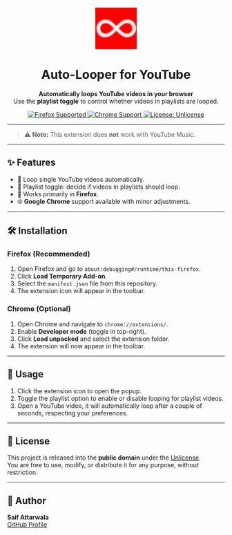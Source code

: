 <p align="center">
  <img src="icon48.png" alt="Auto-Looper Logo" width="96" height="96">
</p>

<h1 align="center">Auto-Looper for YouTube</h1>

<p align="center">
  <b>Automatically loops YouTube videos in your browser</b><br>
  Use the <b>playlist toggle</b> to control whether videos in playlists are looped.
</p>

<p align="center">
  <a href="https://www.mozilla.org/en-US/firefox/new/">
    <img src="https://img.shields.io/badge/Firefox-Supported-orange?logo=firefox-browser" alt="Firefox Supported">
  </a>
  <a href="https://www.google.com/chrome/">
    <img src="https://img.shields.io/badge/Chrome-Partial Support-blue?logo=google-chrome" alt="Chrome Support">
  </a>
  <a href="LICENSE">
    <img src="https://img.shields.io/badge/License-Unlicense-green" alt="License: Unlicense">
  </a>
</p>

---

> ⚠️ **Note:** This extension does **not** work with YouTube Music.

---

## ✨ Features
- 🔁 Loop single YouTube videos automatically.  
- 🎵 Playlist toggle: decide if videos in playlists should loop.  
- 🦊 Works primarily in **Firefox**.  
- 🌐 **Google Chrome** support available with minor adjustments.  

---

## 🛠️ Installation

### Firefox (Recommended)
1. Open Firefox and go to `about:debugging#/runtime/this-firefox`.  
2. Click **Load Temporary Add-on**.  
3. Select the `manifest.json` file from this repository.  
4. The extension icon will appear in the toolbar.  

### Chrome (Optional)
1. Open Chrome and navigate to `chrome://extensions/`.  
2. Enable **Developer mode** (toggle in top-right).  
3. Click **Load unpacked** and select the extension folder.  
4. The extension will now appear in the toolbar.  

---

## 🚀 Usage
1. Click the extension icon to open the popup.  
2. Toggle the playlist option to enable or disable looping for playlist videos.  
3. Open a YouTube video, it will automatically loop after a couple of seconds, respecting your preferences.  

---

## 📜 License
This project is released into the **public domain** under the [Unlicense](LICENSE).  
You are free to use, modify, or distribute it for any purpose, without restriction.  

---

## 👤 Author
**Saif Attarwala**  
[GitHub Profile](https://github.com/SaifAttarwala)
